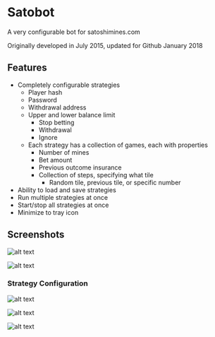 # Satobot
A very configurable bot for satoshimines.com

Originally developed in July 2015, updated for Github January 2018

## Features
* Completely configurable strategies
  * Player hash
  * Password
  * Withdrawal address
  * Upper and lower balance limit
    * Stop betting
    * Withdrawal
    * Ignore
  * Each strategy has a collection of games, each with properties
    * Number of mines
    * Bet amount
    * Previous outcome insurance
    * Collection of steps, specifying what tile
      * Random tile, previous tile, or specific number
* Ability to load and save strategies
* Run multiple strategies at once
* Start/stop all strategies at once
* Minimize to tray icon

## Screenshots
![alt text](https://i.imgur.com/mmYMnSG.png)

![alt text](https://i.imgur.com/NuXry22.png)

### Strategy Configuration
![alt text](https://i.imgur.com/2YtxkDQ.png)

![alt text](https://i.imgur.com/IVtxN20.png)

![alt text](https://i.imgur.com/ueMEGBh.png)
